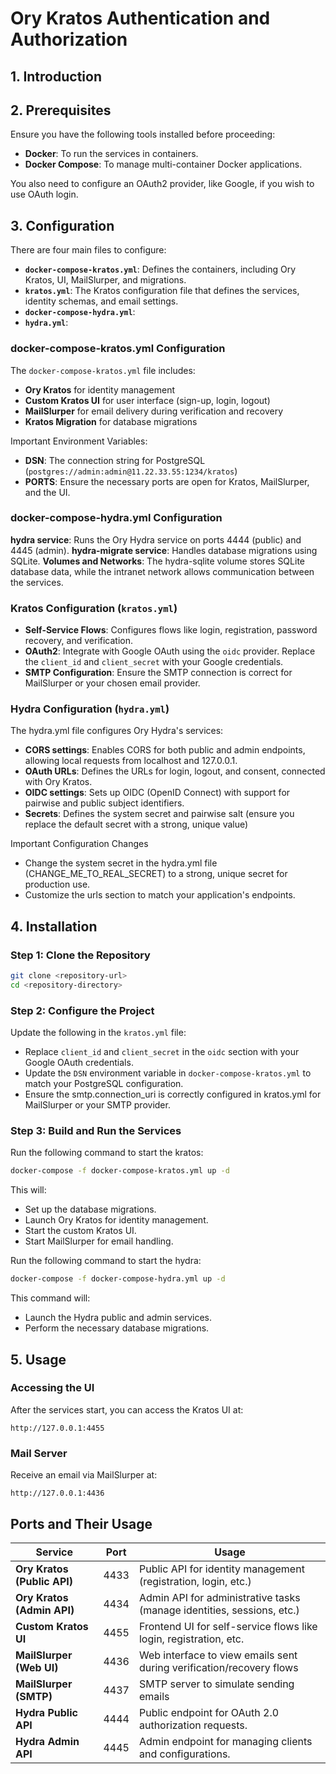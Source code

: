 # Ory Kratos Authentication and Authorization

## 1. Introduction

## 2. Prerequisites

Ensure you have the following tools installed before proceeding:

-   **Docker**: To run the services in containers.
-   **Docker Compose**: To manage multi-container Docker applications.

You also need to configure an OAuth2 provider, like Google, if you wish to use OAuth login.

## 3. Configuration

There are four main files to configure:

-   **`docker-compose-kratos.yml`**: Defines the containers, including Ory Kratos, UI, MailSlurper, and migrations.
-   **`kratos.yml`**: The Kratos configuration file that defines the services, identity schemas, and email settings.
-   **`docker-compose-hydra.yml`**:
-   **`hydra.yml`**:

### docker-compose-kratos.yml Configuration

The `docker-compose-kratos.yml` file includes:

-   **Ory Kratos** for identity management
-   **Custom Kratos UI** for user interface (sign-up, login, logout)
-   **MailSlurper** for email delivery during verification and recovery
-   **Kratos Migration** for database migrations

Important Environment Variables:

-   **DSN**: The connection string for PostgreSQL (`postgres://admin:admin@11.22.33.55:1234/kratos`)
-   **PORTS**: Ensure the necessary ports are open for Kratos, MailSlurper, and the UI.

### docker-compose-hydra.yml Configuration

**hydra service**: Runs the Ory Hydra service on ports 4444 (public) and 4445 (admin).
**hydra-migrate service**: Handles database migrations using SQLite.
**Volumes and Networks**: The hydra-sqlite volume stores SQLite database data, while the intranet network allows communication between the services.

### Kratos Configuration (`kratos.yml`)

-   **Self-Service Flows**: Configures flows like login, registration, password recovery, and verification.
-   **OAuth2**: Integrate with Google OAuth using the `oidc` provider. Replace the `client_id` and `client_secret` with your Google credentials.
-   **SMTP Configuration**: Ensure the SMTP connection is correct for MailSlurper or your chosen email provider.

### Hydra Configuration (`hydra.yml`)

The hydra.yml file configures Ory Hydra's services:

-   **CORS settings**: Enables CORS for both public and admin endpoints, allowing local requests from localhost and 127.0.0.1.
-   **OAuth URLs**: Defines the URLs for login, logout, and consent, connected with Ory Kratos.
-   **OIDC settings**: Sets up OIDC (OpenID Connect) with support for pairwise and public subject identifiers.
-   **Secrets**: Defines the system secret and pairwise salt (ensure you replace the default secret with a strong, unique value)

Important Configuration Changes

-   Change the system secret in the hydra.yml file (CHANGE_ME_TO_REAL_SECRET) to a strong, unique secret for production use.
-   Customize the urls section to match your application's endpoints.

## 4. Installation

### Step 1: Clone the Repository

```bash
git clone <repository-url>
cd <repository-directory>
```

### Step 2: Configure the Project

Update the following in the `kratos.yml` file:

-   Replace `client_id` and `client_secret` in the `oidc` section with your Google OAuth credentials.
-   Update the `DSN` environment variable in `docker-compose-kratos.yml` to match your PostgreSQL configuration.
-   Ensure the smtp.connection_uri is correctly configured in kratos.yml for MailSlurper or your SMTP provider.

### Step 3: Build and Run the Services

Run the following command to start the kratos:

```bash
docker-compose -f docker-compose-kratos.yml up -d
```

This will:

-   Set up the database migrations.
-   Launch Ory Kratos for identity management.
-   Start the custom Kratos UI.
-   Start MailSlurper for email handling.

Run the following command to start the hydra:

```bash
docker-compose -f docker-compose-hydra.yml up -d
```

This command will:

-   Launch the Hydra public and admin services.
-   Perform the necessary database migrations.

## 5. Usage

### Accessing the UI

After the services start, you can access the Kratos UI at:

```
http://127.0.0.1:4455
```

### Mail Server

Receive an email via MailSlurper at:

```
http://127.0.0.1:4436
```

## Ports and Their Usage

| Service                     | Port | Usage                                                                  |
| --------------------------- | ---- | ---------------------------------------------------------------------- |
| **Ory Kratos (Public API)** | 4433 | Public API for identity management (registration, login, etc.)         |
| **Ory Kratos (Admin API)**  | 4434 | Admin API for administrative tasks (manage identities, sessions, etc.) |
| **Custom Kratos UI**        | 4455 | Frontend UI for self-service flows like login, registration, etc.      |
| **MailSlurper (Web UI)**    | 4436 | Web interface to view emails sent during verification/recovery flows   |
| **MailSlurper (SMTP)**      | 4437 | SMTP server to simulate sending emails                                 |
| **Hydra Public API**        | 4444 | Public endpoint for OAuth 2.0 authorization requests.                  |
| **Hydra Admin API**         | 4445 | Admin endpoint for managing clients and configurations.                |
